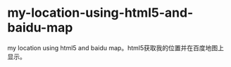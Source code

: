 # my-location-using-html5-and-baidu-map
my location using html5 and baidu map。html5获取我的位置并在百度地图上显示。
